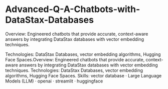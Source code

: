 # Advanced-Q-A-Chatbots-with-DataStax-Databases
Overview: Engineered chatbots that
provide accurate, context-aware answers
by integrating DataStax databases with
vector embedding techniques.

Technologies: DataStax Databases,
vector embedding algorithms, Hugging
Face Spaces.Overview: Engineered chatbots that provide accurate, context-aware answers by integrating DataStax databases with vector embedding techniques. Technologies: DataStax Databases, vector embedding algorithms, Hugging Face Spaces.
Skills: vector database · Large Language Models (LLM) · openai · streamlit · huggingface
